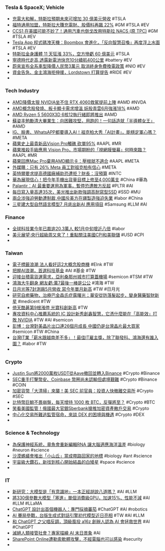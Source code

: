### Tesla & SpaceX; Vehicle
- [充電大和解，特斯拉預期未來可增加 30 億美元營收](https://technews.tw/2023/06/12/charging-unite-making0tesla-revenue-boost/) #TSLA
- [福特通用加盟，特斯拉大賺充電財、股價料再飆 22%](https://finance.technews.tw/2023/06/12/tesla-stock-is-poised-to-surge-22-percent-as-gm-and-ford-charging-partnerships-represent-huge-monetization-opportunity/) #GM #TSLA #EV
- [CCS1 在美國可能不妙了！通用汽車也倒戈改用特斯拉 NACS (原 TPC)](https://www.ddcar.com.tw/article/35551) #GM #TSLA #EV
- [Tesla App 程式碼洩天機：Boombox 會進化，「反向智慧召喚」再度浮上水面](https://today.line.me/tw/v2/amp/article/3N8Wggo) #TSLA #EV
- [特斯拉金身護體 11 天狂漲 33%，空方慘虧 60 億美元](https://finance.technews.tw/2023/06/12/tesla-short-sellers-down-6-08-billion-in-stocks-11-session-winning-streak/) #TSLA
- [寧德時代走高,透露新電池快充10分續航400公里](https://m.cnyes.com/news/id/5210462) #battery #EV
- [蔚來宣布全系車型降價人民幣3萬元 取消終身免費換電政策](https://news.cnyes.com/news/id/5210118) #NIO #EV
- [資金告急、金主鴻海拒伸援，Lordstown 打算提告](https://technews.tw/2023/06/12/ev-maker-lordstown-plans-to-sue-foxconn-over-funding-dispute/) #RIDE #EV
-
### Tech Industry
- [AMD降價太狠 NVIDIA坐不住 RTX 4060救駕提前上陣](https://news.xfastest.com/nvidia/129424/nvidia-rtx-4060/) #AMD #NVDA
- [AMD概念股發燒、板卡顯卡需求增溫 妖股青雲6月強漲18%](https://tw.stock.yahoo.com/news/amd概念股-035554760.html) #AMD
- [AMD Ryzen 5 5600X3D 6核12執行緒即將推出](https://www.coolaler.com/index/amd-ryzen-5-5600x3d-6核12執行緒即將推出/) #AMD
- [蘇姿丰勉勵清大畢業生：向困難攻堅，用跑的！一句話造就「半導體女王」](https://www.bnext.com.tw/article/75626/amd-lisa-su-graduation-anniversary-nthu) #AMD
- [IG、臉書、WhatsAPP都要導入AI！祖克柏大秀「AI計畫」，能穩定軍心嗎？](https://www.bnext.com.tw/article/75619/meta-generative-ai-mark-zuckerberg) #META
- [蘋果史上最貴新品Vision Pro觸礁 砍單95%](https://news.xfastest.com/apple/129412/apple-vision-pro/) #AAPL #MR
- [蘋果推殺手級應用 Vision Pro，市場期盼的「視網膜螢幕」何時來臨？](https://technews.tw/2023/06/12/apple-vision-pro-micro-oled/) #AAPL #MR
- [蘋果回應Mac Pro棄用AMD顯示卡：壓根就不適合](https://news.xfastest.com/apple/129422/apple-mac-pro-amd-graphics-card/) #AAPL #META
- [外媒曝：只有 26% Meta 員工對祖克柏有信心](https://www.inside.com.tw/article/31888-meta-employees-confident) #META
- [英特爾要求提高德國廠補助恐遭拒？財長：沒預算](https://technews.tw/2023/06/12/intels-request-to-increase-subsidies-for-german-factories-may-be-rejected/) #INTC
- [華為展現信心！把今年手機出貨量目標上修至4,000萬支](https://m.cnyes.com/news/id/5209593) #China #華為
- [Palantir：AI 最重要運用為軍事，暫停恐遭敵方反超](https://technews.tw/2023/06/12/tech-drivers-tech-leaders-are-calling-for-an-a-i-pause-because-they-have-no-product-ready/) #PLTR #AI
- [每日寫入量高達35次，美光推出新款強調高耐寫型SSD](https://www.ithome.com.tw/review/157275) #SSD #MU
- [兩企涉強迫勞動遭制裁,中國斥美方在疆製造強迫失業](https://m.cnyes.com/news/id/5210670) #labor #China
- [三星建大型自然語言模型7 月底出新AI 應用項目](https://m.eprice.com.tw/mobile/talk/4523/5787299/1) #Samsung #LLM #AI
### Finance
- [全球科技業今年已裁逾20.3萬人 較1月中旬增近八倍](https://news.cnyes.com/news/id/5208873) #labor
- [美元展望∶央行超級周又來了！重點關注美國CPI和美聯儲](https://www.dailyfxasia.com/cn/outlook/20230612-4741.html) #USD #CPI
-
### Taiwan
- [電子標籤浪潮 法人看好這2大概念股商機](https://ctee.com.tw/news/stocks/881184.html) #EInk #TW
- [把握AI浪潮，首選科技基金](https://news.cnyes.com/news/id/5209942) #AI #基金 #TW
- [迎接台積電貨運需求，亞利桑那州城市打算蓋機場](https://technews.tw/2023/06/12/peoria-budget-hints-at-study-for-future-airport-near-tsmc/) #semicon #TSM #TW
- [鴻海大牛翻身 網友虧:萬7最後一棒是公公](https://ctee.com.tw/news/stocks/881374.html) #鴻海 #TW
- [日月光等7封測廠5月營收 寫今年單月新高](https://ctee.com.tw/news/tech/881125.html) #TW #日月光
- [研究自癒藥物，治療巴金森氏症露曙光；華安從防落髮起步，變身醫藥智財新星](https://technews.tw/2023/06/11/energenesis-biomedical-treatment-of-parkinson-disease/) #medicent #TW
- [倚天酷碁第9根漲停 光寶科創新高](https://ctee.com.tw/news/stocks/881294.html) #TW
- [專攻資料中心推薦系統的 IC 設計新秀創鑫智慧，它憑什麼能在「高能效」打敗 NVIDIA](https://finance.technews.tw/2023/06/12/recommendation-model/) #TW #AI #semicon
- [彭博：台灣對美晶片出口連26個月成長 中國仍是台灣晶片最大買家](https://m.cnyes.com/news/id/5209758) #semicon #TW #China
- [台灣IT業「薪水跟越南差不多」！最佳IT雇主獎，除了聯發科、鴻海還有誰入圍？](https://www.bnext.com.tw/article/75625/taiwan-it-industry-working-salary) #labor #TW
-
### Crypto
- [Justin Sun將2000萬枚USDT從Aave撤回並轉入Binance](https://news.cnyes.com/news/id/5210633) #Crypto #Binance
- [SEC重手打擊幣安、Coinbase 幣圈尚未認輸但處境艱難](https://news.cnyes.com/news/id/5210319) #Crypto #Binance #COIN
- [加密貨幣「大清掃」來襲！美 SEC 前官員：投資人快撤離交易所](https://blockcast.it/2023/06/12/former-sec-official-tells-investors-to-get-out-of-crypto-platforms/) #Crypto #SEC
- [比特幣巨鯨不畏崩盤，每天增持 1000 枚 BTC，反彈將至？](https://www.blocktempo.com/bitcoin-whales-have-been-accumulating-1000-btc-per-day-since-april/) #Crypto #BTC
- [笑看美國監管！俄國最大官銀Sberbank搶推加密資產散戶交易](https://www.blocktempo.com/sberbank-released-crypto-assets-exchanges/) #Crypto
- [中心化交易所難逃監管宿命，來談 DEX 的困境與機遇](https://www.blocktempo.com/the-next-steps-in-dex-design/) #Crypto #DEX
-
### Science & Technology
- [為保護神經系統，章魚會重新編輯RNA 讓大腦適應海洋溫差](https://technews.tw/2023/06/10/california-two-spot-octopus-brain-rna/) #biology #neuron #science
- [沙漠螞蟻會堆出「小山丘」當成帶路回家的地標](https://technews.tw/2023/06/12/these-ants-build-tall-nest-hills-to-help-show-the-way-home/) #biology #ant #science
- [宇宙級大鑽石，新找到核心開始結晶的白矮星](https://technews.tw/2023/06/12/white-dwarf-star-crystallizing-hd190412/) #space #science
-
### IT
- [新研究：大模型是「有意識地」一本正經胡說八道嗎？](https://technews.tw/2023/06/12/do-large-language-models-know-what-they-do-not-know/) #AI #LLM
- [將330億參數大模型「塞進」單個消費級GPU，加速15%、性能不減](https://www.techbang.com/posts/107011-consumer-gpu-performance) #AI #LLM #LLaMA
- [ChatGPT 設計出首個機器人：專門採摘蕃茄](https://news.xfastest.com/chatgpt/129399/chatgpt-2/) #ChatGPT #AI #robotics
- [AI 賽局參戰，台版生成式對話引擎初代模型近日亮相](https://technews.tw/2023/06/12/trusted-ai-conversation-engine/) #TW #AI #LLM
- [和 ChatGPT 之父唱反調，頂級風投 a16z 創辦人認為 AI 會拯救世界](https://technews.tw/2023/06/12/marc-andreessen-thinks-ai-will-save-the-world/) #AI #ChatGPT
- [滅絕人類接管社會？專家描繪 AI 末日景象](https://technews.tw/2023/06/12/ai-safety/) #AI
- [SharePoint Online遭勒索軟體攻擊，不經電腦也可以感染](https://www.ithome.com.tw/news/157280) #security
-